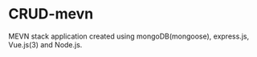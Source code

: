 # CRUD-mevn

MEVN stack application created using
mongoDB(mongoose), express.js, Vue.js(3) and Node.js.
